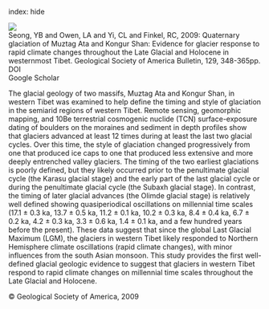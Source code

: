 index: hide

<div class="Citation">
    <div class="Citation-thumb CitationThumb-linked"  data-href="https://doi.org/10.1130/b26339.1">
      <img src="https://static.claimspace.cloud/climate-study-static/refs/thumbs/5/Seong_et_al_2009-thumb.png" />
    </div>

  <div class="Citation-body">
    <div class="Citation-text">Seong, YB and Owen, LA and Yi, CL and Finkel, RC, 2009: Quaternary glaciation of Muztag Ata and Kongur Shan: Evidence for glacier response to rapid climate changes throughout the Late Glacial and Holocene in westernmost Tibet. <span class="Article-journal">Geological Society of America Bulletin, </span><span class="Article-volume">129, </span>348-365pp.</div>
    <div class="Citation-links">
      <div class="CitationLink" data-href="https://doi.org/10.1130/b26339.1">
        <div class="CitationLink-icon CitationLink-Doi"></div>
        <div class="CitationLink-text">DOI</div>
      </div>
      <div class="CitationLink" data-href="https://scholar.google.com/scholar?q=10.1130/b26339.1">
        <div class="CitationLink-icon CitationLink-Scholar"></div>
        <div class="CitationLink-text">Google Scholar</div>
      </div>
    </div>
  </div>
</div>

The glacial geology of two massifs, Muztag Ata and Kongur Shan, in western Tibet was examined to help define the timing and style of glaciation in the semiarid regions of western Tibet. Remote sensing, geomorphic mapping, and 10Be terrestrial cosmogenic nuclide (TCN) surface-exposure dating of boulders on the moraines and sediment in depth profiles show that glaciers advanced at least 12 times during at least the last two glacial cycles. Over this time, the style of glaciation changed progressively from one that produced ice caps to one that produced less extensive and more deeply entrenched valley glaciers. The timing of the two earliest glaciations is poorly defined, but they likely occurred prior to the penultimate glacial cycle (the Karasu glacial stage) and the early part of the last glacial cycle or during the penultimate glacial cycle (the Subaxh glacial stage). In contrast, the timing of later glacial advances (the Olimde glacial stage) is relatively well defined showing quasiperiodical oscillations on millennial time scales (17.1 ± 0.3 ka, 13.7 ± 0.5 ka, 11.2 ± 0.1 ka, 10.2 ± 0.3 ka, 8.4 ± 0.4 ka, 6.7 ± 0.2 ka, 4.2 ± 0.3 ka, 3.3 ± 0.6 ka, 1.4 ± 0.1 ka, and a few hundred years before the present). These data suggest that since the global Last Glacial Maximum (LGM), the glaciers in western Tibet likely responded to Northern Hemisphere climate oscillations (rapid climate changes), with minor influences from the south Asian monsoon. This study provides the first well-defined glacial geologic evidence to suggest that glaciers in western Tibet respond to rapid climate changes on millennial time scales throughout the Late Glacial and Holocene.

<div class="Citation-copy">
&copy; Geological Society of America, 2009
</div>